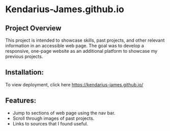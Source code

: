 # Kendarius-James.github.io


## Project Overview
This project is intended to showcase skills, past projects, and other relevant information in an accessible web page. 
The goal was to develop a responsive, one-page website as an additional platform to showcase my previous projects.

## Installation:
To view deployment, click here https://kendarius-james.github.io/

## Features:
- Jump to sections of web page using the nav bar.
- Scroll through images of past projects.
- Links to sources that I found useful.
